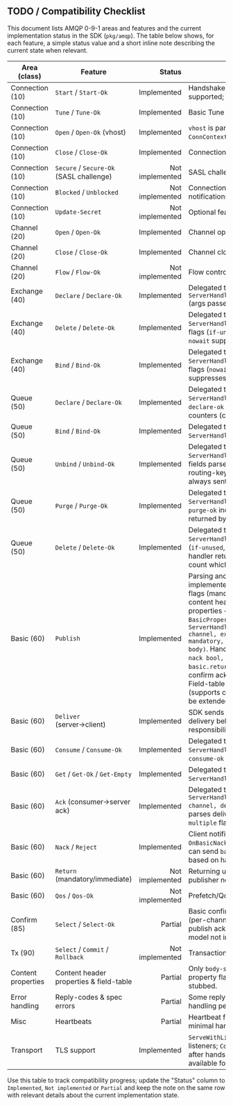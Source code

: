 
## TODO / Compatibility Checklist

This document lists AMQP 0-9-1 areas and features and the current implementation
status in the SDK (`pkg/amqp`). The table below shows, for each feature, a simple
status value and a short inline note describing the current state when relevant.

| Area (class) | Feature | Status | Note |
|---|---|---:|---|
| Connection (10) | `Start` / `Start-Ok` | Implemented | Handshake and PLAIN auth supported; `Start-Ok` parsed.
| Connection (10) | `Tune` / `Tune-Ok` | Implemented | Basic Tune exchange implemented.
| Connection (10) | `Open` / `Open-Ok` (vhost) | Implemented | `vhost` is parsed and available on `ConnContext.Vhost`.
| Connection (10) | `Close` / `Close-Ok` | Implemented | Connection.Close/-Ok supported.
| Connection (10) | `Secure` / `Secure-Ok` (SASL challenge) | Not implemented | SASL challenge flow not supported.
| Connection (10) | `Blocked` / `Unblocked` | Not implemented | Connection.blocked/unblocked notifications not implemented.
| Connection (10) | `Update-Secret` | Not implemented | Optional feature not supported.
| Channel (20) | `Open` / `Open-Ok` | Implemented | Channel open/ok supported.
| Channel (20) | `Close` / `Close-Ok` | Implemented | Channel close/ok supported.
| Channel (20) | `Flow` / `Flow-Ok` | Not implemented | Flow control not implemented.
| Exchange (40) | `Declare` / `Declare-Ok` | Implemented | Delegated to `ServerHandlers.OnExchangeDeclare` (args passed to handler).
| Exchange (40) | `Delete` / `Delete-Ok` | Implemented | Delegated to `ServerHandlers.OnExchangeDelete`; flags (`if-unused`,`nowait`) parsed; `nowait` suppresses reply.
| Exchange (40) | `Bind` / `Bind-Ok` | Implemented | Delegated to `ServerHandlers.OnExchangeBind`; flags (`nowait`) parsed; `nowait` suppresses reply.
| Queue (50) | `Declare` / `Declare-Ok` | Implemented | Delegated to `ServerHandlers.OnQueueDeclare`; `declare-ok` includes name and counters (currently zeros).
| Queue (50) | `Bind` / `Bind-Ok` | Implemented | Delegated to `ServerHandlers.OnQueueBind`.
| Queue (50) | `Unbind` / `Unbind-Ok` | Implemented | Delegated to `ServerHandlers.OnQueueUnbind`; fields parsed: queue, exchange, routing-key, arguments; `unbind-ok` always sent on success.
| Queue (50) | `Purge` / `Purge-Ok` | Implemented | Delegated to `ServerHandlers.OnQueuePurge`; `purge-ok` includes `message-count` returned by handler.
| Queue (50) | `Delete` / `Delete-Ok` | Implemented | Delegated to `ServerHandlers.OnQueueDelete`; flags (`if-unused`,`if-empty`,`nowait`) parsed; handler returns deleted message-count which is included in `delete-ok`.
| Basic (60) | `Publish` | Implemented | Parsing and delegation implemented; SDK parses method flags (mandatory/immediate), content header properties (common properties + headers table) into `BasicProperties` and delegates to `ServerHandlers.OnBasicPublish(ctx, channel, exchange, rkey, mandatory, immediate, properties, body)`. Handler returns `(routed bool, nack bool, error)` — SDK will send `basic.return` when required and confirm ack/nack in confirm mode. Field-table parsing is basic (supports common types) and may be extended.
| Basic (60) | `Deliver` (server→client) | Implemented | SDK sends `basic.deliver` frames; delivery behavior is the responsibility of the handler.
| Basic (60) | `Consume` / `Consume-Ok` | Implemented | Delegated to `ServerHandlers.OnBasicConsume`; `consume-ok` is sent.
| Basic (60) | `Get` / `Get-Ok` / `Get-Empty` | Implemented | Delegated to `ServerHandlers.OnBasicGet`.
| Basic (60) | `Ack` (consumer→server ack) | Implemented | Delegated to `ServerHandlers.OnBasicAck(ctx, channel, deliveryTag, multiple)`; parses delivery-tag (longlong) and `multiple` flag.
| Basic (60) | `Nack` / `Reject` | Implemented | Client notifications delegated via `OnBasicNack`/`OnBasicReject`; server can send `basic.nack` for publishes based on handler.
| Basic (60) | `Return` (mandatory/immediate) | Not implemented | Returning unroutable messages to publisher not implemented.
| Basic (60) | `Qos` / `Qos-Ok` | Not implemented | Prefetch/QoS not implemented.
| Confirm (85) | `Select` / `Select-Ok` | Partial | Basic confirm mode implemented (per-channel sequence, per-publish ack/nack); full confirm model not implemented.
| Tx (90) | `Select` / `Commit` / `Rollback` | Not implemented | Transactions not supported.
| Content properties | Content header properties & field-table | Partial | Only `body-size` parsed/serialized; property flags and field-table mostly stubbed.
| Error handling | Reply-codes & spec errors | Partial | Some reply-codes used; error handling per-spec not exhaustive.
| Misc | Heartbeats | Partial | Heartbeat frame type recognized; minimal handling.
| Transport | TLS support | Implemented | `ServeWithListener` accepts TLS listeners; `ConnContext.TLSState` filled after handshake; `make gen-certs` available for local testing.

Use this table to track compatibility progress; update the "Status" column to
`Implemented`, `Not implemented` or `Partial` and keep the note on the same row
with relevant details about the current implementation state.
